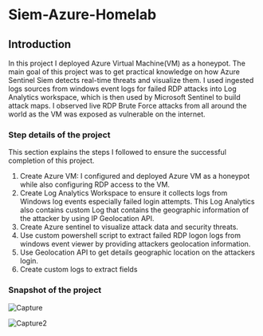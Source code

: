# Siem-Azure-Homelab

## Introduction
In this project I deployed Azure Virtual Machine(VM) as a honeypot. The main goal of this project was to get practical knowledge on how Azure Sentinel Siem detects real-time threats and visualize them. I used ingested logs sources from windows event logs for failed RDP attacks into Log Analytics workspace, which is then used by Microsoft Sentinel to build attack maps. I observed live RDP Brute Force attacks from all around the world as the VM was exposed as vulnerable on the internet. 

### Step details of the project
This section explains the steps I followed to ensure the successful completion of this project.
1. Create Azure VM: I configured and deployed Azure VM as a honeypot while also configuring RDP access to the VM.
2. Create Log Analytics Workspace to ensure it collects logs from Windows log events especially failed login attempts. This Log Analytics also contains custom Log that contains the geographic information of the attacker by using IP Geolocation API.
3.  Create Azure sentinel to visualize attack data and security threats.
4. Use custom powershell script to extract failed RDP logon logs from windows event viewer by providing attackers geolocation information.
5.  Use Geolocation API to get details geographic location on the attackers login.
6.  Create custom logs to extract fields

### Snapshot of the project
![Capture](https://github.com/user-attachments/assets/99e8e4e0-0e69-42ce-86af-8ff990445db2)

![Capture2](https://github.com/user-attachments/assets/8c51fadf-61b8-4e68-878d-9724b8114b9b)






